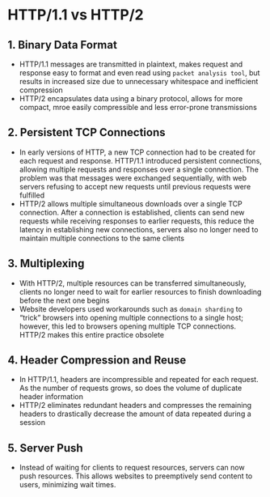 # **HTTP/1.1 vs HTTP/2**
## **1. Binary Data Format**
- HTTP/1.1 messages are transmitted in plaintext, makes request and response easy to format and even read using `packet analysis tool`, but results in increased size due to unnecessary whitespace and inefficient compression
- HTTP/2 encapsulates data using a binary protocol, allows for more compact, mroe easily compressible and less error-prone transmissions

## **2. Persistent TCP Connections**
- In early versions of HTTP, a new TCP connection had to be created for each request and response. HTTP/1.1 introduced persistent connections, allowing multiple requests and responses over a single connection. The problem was that messages were exchanged sequentially, with web servers refusing to accept new requests until previous requests were fulfilled
- HTTP/2 allows multiple simultaneous downloads over a single TCP connection. After a connection is established, clients can send new requests while receiving responses to earlier requests, this reduce the latency in establishing new connections, servers also no longer need to maintain multiple connections to the same clients

## **3. Multiplexing**
- With HTTP/2, multiple resources can be transferred simultaneously, clients no longer need to wait for earlier resources to finish downloading before the next one begins
- Website developers used workarounds such as `domain sharding` to “trick” browsers into opening multiple connections to a single host; however, this led to browsers opening multiple TCP connections. HTTP/2 makes this entire practice obsolete

## **4. Header Compression and Reuse**
- In HTTP/1.1, headers are incompressible and repeated for each request. As the number of requests grows, so does the volume of duplicate header information
- HTTP/2 eliminates redundant headers and compresses the remaining headers to drastically decrease the amount of data repeated during a session

## **5. Server Push**
- Instead of waiting for clients to request resources, servers can now push resources. This allows websites to preemptively send content to users, minimizing wait times.